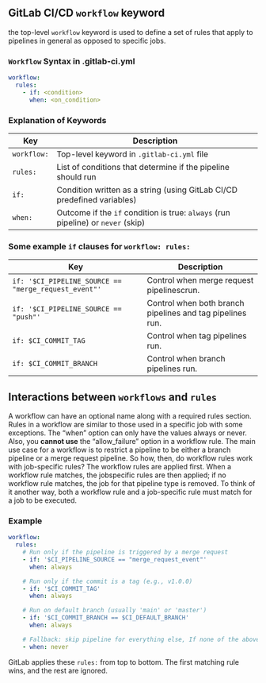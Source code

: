 ## GitLab CI/CD `workflow` keyword
the top-level `workflow` keyword is used to define a set of rules that apply to
pipelines in general as opposed to specific jobs. 

### `Workflow` Syntax in **.gitlab-ci.yml**
```yaml
workflow:
  rules:
    - if: <condition>
      when: <on_condition>
```
 ### Explanation of Keywords

| Key         | Description                                                                      |
| ----------- | -------------------------------------------------------------------------------- |
| `workflow:` | Top-level keyword in `.gitlab-ci.yml` file                                       |
| `rules:`    | List of conditions that determine if the pipeline should run                     |
| `if:`       | Condition written as a string (using GitLab CI/CD predefined variables)          |
| `when:`     | Outcome if the `if` condition is true: `always` (run pipeline) or `never` (skip) | 

### Some example `if` clauses for `workflow: rules:` 
| Key                                                | Description                                            |
| -------------------------------------------------- | ------------------------------------------------------ |
| `if: '$CI_PIPELINE_SOURCE == "merge_request_event"'` | Control when merge request pipelinescrun.            |
| `if: '$CI_PIPELINE_SOURCE == "push"'`         | Control when both branch pipelines and tag pipelines run.  |
| `if: $CI_COMMIT_TAG`                                 | Control when tag pipelines run.                      |
| `if: $CI_COMMIT_BRANCH`                              | 	Control when branch pipelines run.      |

## Interactions between `workflows` and `rules`

A workflow can have an optional name along with a required rules section. Rules in
a workflow are similar to those used in a specific job with some exceptions. The “when”
option can only have the values always or never. Also, you **cannot use** the “allow_failure”
option in a workflow rule. The main use case for a workflow is to restrict a pipeline to
be either a branch pipeline or a merge request pipeline.
So how, then, do workflow rules work with job-specific rules? The workflow rules are applied first. When a workflow rule matches, the jobspecific rules are then applied; if no workflow rule matches, the job for that pipeline type is removed. To think of it another way, both a workflow rule and a job-specific rule must
match for a job to be executed.

### Example
```yaml
workflow:
  rules:
    # Run only if the pipeline is triggered by a merge request
    - if: '$CI_PIPELINE_SOURCE == "merge_request_event"'
      when: always

    # Run only if the commit is a tag (e.g., v1.0.0)
    - if: '$CI_COMMIT_TAG'
      when: always

    # Run on default branch (usually 'main' or 'master')
    - if: '$CI_COMMIT_BRANCH == $CI_DEFAULT_BRANCH'
      when: always

    # Fallback: skip pipeline for everything else, If none of the above rules match, this one will apply
    - when: never
```    

GitLab applies these `rules:` from top to bottom. The first matching rule wins, and the rest are ignored.
